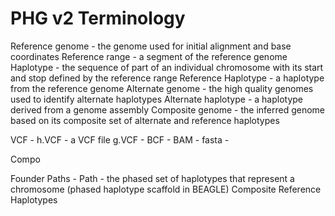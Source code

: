 # PHG v2 Terminology


Reference genome - the genome used for initial alignment and base coordinates
Reference range - a segment of the reference genome
Haplotype - the sequence of part of an individual chromosome with its start and stop defined by the reference range
Reference Haplotype - a haplotype from the reference genome
Alternate genome - the high quality genomes used to identify alternate haplotypes
Alternate haplotype - a haplotype derived from a genome assembly
Composite genome - the inferred genome based on its composite set of alternate and reference haplotypes 


VCF - 
h.VCF - a VCF file 
g.VCF - 
BCF - 
BAM -
fasta - 

Compo

Founder Paths - 
Path - the phased set of haplotypes that represent a chromosome (phased haplotype scaffold in BEAGLE)
Composite Reference Haplotypes 
